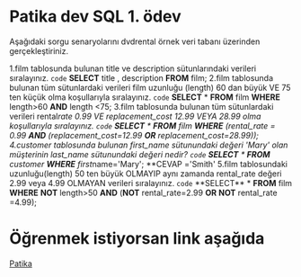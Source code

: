 # Patika dev SQL 1. ödev

Aşağıdaki sorgu senaryolarını dvdrental örnek veri tabanı üzerinden gerçekleştiriniz.

1.film tablosunda bulunan title ve description sütunlarındaki verileri sıralayınız.
`code` **SELECT** title , description **FROM** film;
2.film tablosunda bulunan tüm sütunlardaki verileri film uzunluğu (length) 60 dan büyük VE 75 ten küçük olma koşullarıyla sıralayınız.
`code` **SELECT** \* **FROM** film **WHERE** length>60 **AND** length <75;
3.film tablosunda bulunan tüm sütunlardaki verileri rental*rate 0.99 VE replacement_cost 12.99 VEYA 28.99 olma koşullarıyla sıralayınız.
`code` **SELECT** \* **FROM** film **WHERE** (rental_rate = 0.99 **AND** (replacement_cost=12.99 **OR** replacement_cost=28.99));
4.customer tablosunda bulunan first_name sütunundaki değeri 'Mary' olan müşterinin last_name sütunundaki değeri nedir?
`code` **SELECT** * **FROM** customer **WHERE** first*name='Mary'; **CEVAP ='Smith'
5.film tablosundaki uzunluğu(length) 50 ten büyük OLMAYIP aynı zamanda rental_rate değeri 2.99 veya 4.99 OLMAYAN verileri sıralayınız.
`code` **SELECT\*\* * **FROM** film **WHERE** **NOT** length>50 **AND** (**NOT** rental_rate=2.99 **OR** **NOT** rental_rate =4.99);

# Öğrenmek istiyorsan link aşağıda

[Patika](www.patika.dev)
